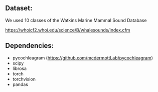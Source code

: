 ## Dataset: 

We used 10 classes of the Watkins Marine Mammal Sound Database

https://whoicf2.whoi.edu/science/B/whalesounds/index.cfm
## Dependencies:

- pycochleagram (https://github.com/mcdermottLab/pycochleagram)
- scipy
- librosa
- torch
- torchvision
- pandas